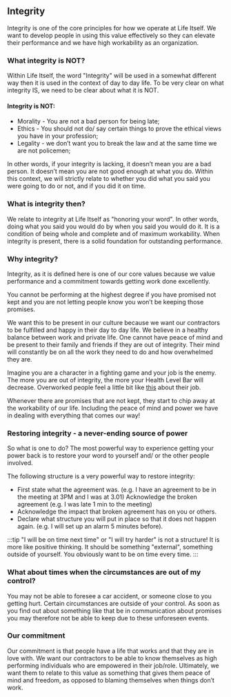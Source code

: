 ## Integrity

Integrity is one of the core principles for how we operate at Life Itself. We want to develop people in using this value effectively so they can elevate their performance and we have high workability as an organization.
 
### What integrity is NOT?

Within Life Itself, the word "Integrity" will be used in a somewhat different way then it is used in the context of day to day life. To be very clear on what integrity IS, we need to be clear about what it is NOT. 
 
#### Integrity is NOT:

* Morality - You are not a bad person for being late;
* Ethics - You should not do/ say certain things to prove the ethical views you have in your profession;
* Legality - we don’t want you to break the law and at the same time we are not policemen;
 
In other words, if your integrity is lacking, it doesn’t mean you are a bad person. It doesn’t mean you are not good enough at what you do. Within this context, we will strictly relate to whether you did what you said you were going to do or not, and if you did it on time.
 
### What is integrity then? 

We relate to integrity at Life Itself as "honoring your word". In other words, doing what you said you would do by when you said you would do it. It is a condition of being whole and complete and of maximum workability. When integrity is present, there is a solid foundation for outstanding performance.
 
### Why integrity?

Integrity, as it is defined here is one of our core values because we value performance and a commitment towards getting work done excellently.

You cannot be performing at the highest degree if you have promised not kept and you are not letting people know you won’t be keeping those promises.

We want this to be present in our culture because we want our contractors to be fulfilled and happy in their day to day life. We believe in a healthy balance between work and private life. One cannot have peace of mind and be present to their family and friends if they are out of integrity. Their mind will constantly be on all the work they need to do and how overwhelmed they are.
 
Imagine you are a character in a fighting game and your job is the enemy. The more you are out of integrity, the more your Health Level Bar will decrease. Overworked people feel a little bit like [this](https://media.giphy.com/media/39zbpCQocXLi0/giphy.gif) about their job. 
 
Whenever there are promises that are not kept, they start to chip away at the workability of our life. Including the peace of mind and power we have in dealing with everything that comes our way!
 
### Restoring integrity - a never-ending source of power

So what is one to do? The most powerful way to experience getting your power back is to restore your word to yourself and/ or the other people involved.

The following structure is a very powerful way to restore integrity:

* First state what the agreement was. (e.g. I have an agreement to be in the meeting at 3PM and I was at 3.01)
Acknowledge the broken agreement (e.g. I was late 1 min to the meeting)
* Acknowledge the impact that broken agreement has on you or others.
* Declare what structure you will put in place so that it does not happen again. (e.g. I will set up an alarm 5 minutes before). 

:::tip
"I will be on time next time" or "I will try harder" is not a structure! It is more like positive thinking. It should be something "external", something outside of yourself. You obviously want to be on time every time.
:::
 
### What about times when the circumstances are out of my control?

You may not be able to foresee a car accident, or someone close to you getting hurt. Certain circumstances are outside of your control. As soon as you find out about something like that be in communication about promises you may therefore not be able to keep due to these unforeseen events.
 
### Our commitment

Our commitment is that people have a life that works and that they are in love with. We want our contractors to be able to know themselves as high performing individuals who are empowered in their job/role. Ultimately, we want them to relate to this value as something that gives them peace of mind and freedom, as opposed to blaming themselves when things don’t work.
